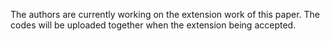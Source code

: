 The authors are currently working on the extension work of this paper. The codes will be uploaded together when the extension being accepted.
